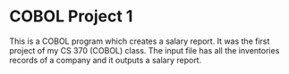 # COBOL Project 1

  This is a COBOL program which creates a salary report. It was the first project of my CS 370 (COBOL) class. The input file has all
  the inventories records of a company and it outputs a salary report.

